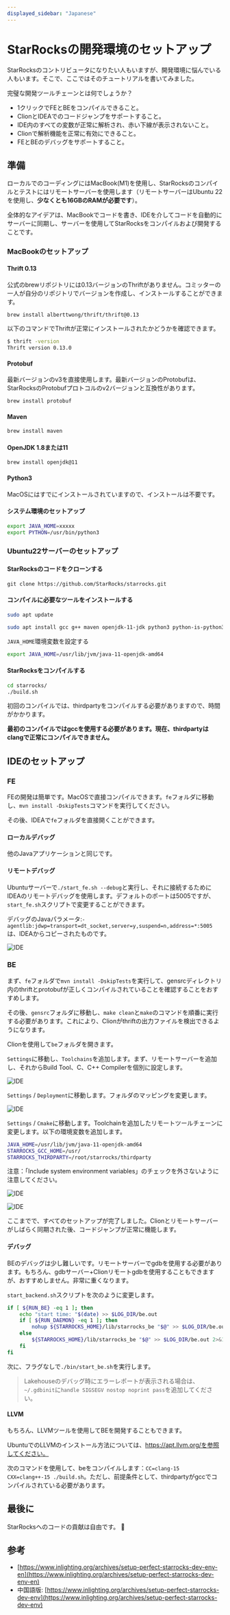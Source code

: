```yaml
---
displayed_sidebar: "Japanese"
---
```


# StarRocksの開発環境のセットアップ

StarRocksのコントリビュータになりたい人もいますが、開発環境に悩んでいる人もいます。そこで、ここではそのチュートリアルを書いてみました。

完璧な開発ツールチェーンとは何でしょうか？

* 1クリックでFEとBEをコンパイルできること。
* ClionとIDEAでのコードジャンプをサポートすること。
* IDE内のすべての変数が正常に解析され、赤い下線が表示されないこと。
* Clionで解析機能を正常に有効にできること。
* FEとBEのデバッグをサポートすること。

## 準備

ローカルでのコーディングにはMacBook(M1)を使用し、StarRocksのコンパイルとテストにはリモートサーバーを使用します（リモートサーバーはUbuntu 22を使用し、**少なくとも16GBのRAMが必要です**）。

全体的なアイデアは、MacBookでコードを書き、IDEを介してコードを自動的にサーバーに同期し、サーバーを使用してStarRocksをコンパイルおよび開発することです。

### MacBookのセットアップ

#### Thrift 0.13

公式のbrewリポジトリには0.13バージョンのThriftがありません。コミッターの一人が自分のリポジトリでバージョンを作成し、インストールすることができます。

```bash
brew install alberttwong/thrift/thrift@0.13
```

以下のコマンドでThriftが正常にインストールされたかどうかを確認できます。

```bash
$ thrift -version
Thrift version 0.13.0
```

#### Protobuf

最新バージョンのv3を直接使用します。最新バージョンのProtobufは、StarRocksのProtobufプロトコルのv2バージョンと互換性があります。

```bash
brew install protobuf
```

#### Maven

```bash
brew install maven
```

#### OpenJDK 1.8または11

```bash
brew install openjdk@11
```

#### Python3

MacOSにはすでにインストールされていますので、インストールは不要です。

#### システム環境のセットアップ

```bash
export JAVA_HOME=xxxxx
export PYTHON=/usr/bin/python3
```

### Ubuntu22サーバーのセットアップ

#### StarRocksのコードをクローンする

`git clone https://github.com/StarRocks/starrocks.git`

#### コンパイルに必要なツールをインストールする

```bash
sudo apt update
```

```bash
sudo apt install gcc g++ maven openjdk-11-jdk python3 python-is-python3 unzip cmake bzip2 ccache byacc ccache flex automake libtool bison binutils-dev libiberty-dev build-essential ninja-build
```

`JAVA_HOME`環境変数を設定する

```bash
export JAVA_HOME=/usr/lib/jvm/java-11-openjdk-amd64
```

#### StarRocksをコンパイルする

```bash
cd starrocks/
./build.sh
```

初回のコンパイルでは、thirdpartyをコンパイルする必要がありますので、時間がかかります。

**最初のコンパイルではgccを使用する必要があります。現在、thirdpartyはclangで正常にコンパイルできません。**

## IDEのセットアップ

### FE

FEの開発は簡単です。MacOSで直接コンパイルできます。`fe`フォルダに移動し、`mvn install -DskipTests`コマンドを実行してください。

その後、IDEAで`fe`フォルダを直接開くことができます。

#### ローカルデバッグ

他のJavaアプリケーションと同じです。

#### リモートデバッグ

Ubuntuサーバーで`./start_fe.sh --debug`と実行し、それに接続するためにIDEAのリモートデバッグを使用します。デフォルトのポートは5005ですが、`start_fe.sh`スクリプトで変更することができます。

デバッグのJavaパラメータ:`-agentlib:jdwp=transport=dt_socket,server=y,suspend=n,address=*:5005`は、IDEAからコピーされたものです。

![IDE](../../assets/ide-1.png)

### BE

まず、`fe`フォルダで`mvn install -DskipTests`を実行して、gensrcディレクトリ内のthriftとprotobufが正しくコンパイルされていることを確認することをおすすめします。

その後、`gensrc`フォルダに移動し、`make clean`と`make`のコマンドを順番に実行する必要があります。これにより、Clionがthriftの出力ファイルを検出できるようになります。

Clionを使用して`be`フォルダを開きます。

`Settings`に移動し、`Toolchains`を追加します。まず、リモートサーバーを追加し、それからBuild Tool、C、C++ Compilerを個別に設定します。

![IDE](../../assets/ide-2.png)

`Settings` / `Deployment`に移動します。フォルダのマッピングを変更します。

![IDE](../../assets/ide-3.png)

`Settings` / `Cmake`に移動します。Toolchainを追加したリモートツールチェーンに変更します。以下の環境変数を追加します。

```bash
JAVA_HOME=/usr/lib/jvm/java-11-openjdk-amd64
STARROCKS_GCC_HOME=/usr/
STARROCKS_THIRDPARTY=/root/starrocks/thirdparty
```

注意：「Include system environment variables」のチェックを外さないように注意してください。

![IDE](../../assets/ide-4.png)

![IDE](../../assets/ide-5.png)

ここまでで、すべてのセットアップが完了しました。Clionとリモートサーバーがしばらく同期された後、コードジャンプが正常に機能します。

#### デバッグ

BEのデバッグは少し難しいです。リモートサーバーでgdbを使用する必要があります。もちろん、gdbサーバー+Clionリモートgdbを使用することもできますが、おすすめしません。非常に重くなります。

`start_backend.sh`スクリプトを次のように変更します。

```bash
if [ ${RUN_BE} -eq 1 ]; then
    echo "start time: "$(date) >> $LOG_DIR/be.out
    if [ ${RUN_DAEMON} -eq 1 ]; then
        nohup ${STARROCKS_HOME}/lib/starrocks_be "$@" >> $LOG_DIR/be.out 2>&1 </dev/null &
    else
        ${STARROCKS_HOME}/lib/starrocks_be "$@" >> $LOG_DIR/be.out 2>&1 </dev/null
    fi
fi
```

次に、フラグなしで`./bin/start_be.sh`を実行します。

> Lakehouseのデバッグ時にエラーレポートが表示される場合は、`~/.gdbinit`に`handle SIGSEGV nostop noprint pass`を追加してください。

#### LLVM

もちろん、LLVMツールを使用してBEを開発することもできます。

UbuntuでのLLVMのインストール方法については、https://apt.llvm.org/を参照してください。

次のコマンドを使用して、beをコンパイルします：`CC=clang-15 CXX=clang++-15 ./build.sh`。ただし、前提条件として、thirdpartyがgccでコンパイルされている必要があります。

## 最後に

StarRocksへのコードの貢献は自由です。 🫵

## 参考

* [https://www.inlighting.org/archives/setup-perfect-starrocks-dev-env-en](https://www.inlighting.org/archives/setup-perfect-starrocks-dev-env-en)
* 中国語版: [https://www.inlighting.org/archives/setup-perfect-starrocks-dev-env](https://www.inlighting.org/archives/setup-perfect-starrocks-dev-env)
